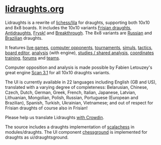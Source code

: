 [lidraughts.org](https://lidraughts.org)
==================================

Lidraughts is a rewrite of [lichess/lila](https://github.com/ornicar/lila/) for draughts, supporting both 10x10 and 8x8 boards. It includes the 10x10 variants [Frisian draughts](https://lidraughts.org/variant/frisian), [Antidraughts](https://lidraughts.org/variant/antidraughts), [Frysk!](https://lidraughts.org/variant/frysk) and [Breakthrough](https://lidraughts.org/variant/breakthrough). The 8x8 variants are [Russian](https://lidraughts.org/variant/russian) and [Brazilian](https://lidraughts.org/variant/brazilian) draughts.

It features [live games](https://lidraughts.org/?any#hook),
[computer opponents](https://lidraughts.org/setup/ai),
[tournaments](https://lidraughts.org/tournament),
[simuls](https://lidraughts.org/simul),
[tactics](https://lidraughts.org/training),
[board editor](https://lidraughts.org/editor),
[analysis](https://lidraughts.org/analysis) (with engine),
[studies / shared analysis](https://lidraughts.org/study),
[coordinates training](https://lidraughts.org/training/coordinate),
[forums](https://lidraughts.org/forum) and
[teams](https://lidraughts.org/team).

Computer opposition and analysis is made possible by Fabien Letouzey's great engine [Scan 3.1](https://github.com/rhalbersma/scan) for all 10x10 draughts variants.

The UI is currently available in 22 languages including English (GB and US), translated with a varying degree of completeness: Belarusian, Chinese, Czech, Dutch, German, Greek, French, Italian, Japanese, Latvian, Lithuanian, Mongolian, Polish, Russian, Portuguese (European and Brazilian), Spanish, Turkish, Ukrainian, Vietnamese; and out of respect for Frisian draughts of course also in Frisian!

Please help us translate Lidraughts [with Crowdin](https://crowdin.com/project/lidraughts).

The source includes a draughts implementation of [scalachess](https://github.com/ornicar/scalachess/) in modules/draughts. The UI component [chessground](https://github.com/ornicar/chessground) is implemented for draughts as ui/draughtsground.
